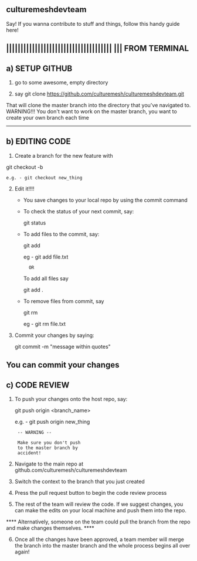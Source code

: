 culturemeshdevteam
---------------------------

Say! If you wanna contribute to stuff and things, follow this handy guide here!

|||||||||||||||||||||||||||||||||||||
||| FROM TERMINAL
---------------------------------

a) SETUP GITHUB
-------------

1) go to some awesome, empty directory

2) say git clone https://github.com/culturemesh/culturemeshdevteam.git

That will clone the master branch into the directory that you've navigated to. WARNING!!! You don't want to work on the master branch, you want to create your own branch each time

-----------------------------------------------------------------------------

b) EDITING CODE
-------------

1) Create a branch for the new feature with

git checkout -b <new branch name>

	e.g. - git checkout new_thing

2) Edit it!!!!

	- You save changes to your local repo by using the commit command
	- To check the status of your next commit, say:
	
		git status
	
	- To add files to the commit, say:

		git add <filename>
		
		eg - git add file.txt
		
			OR
			
		To add all files say
		
		git add .
		
	- To remove files from commit, say
	
		git rm <filename>
		
		eg - git rm file.txt

3) Commit your changes by saying:

	git commit -m "message within quotes"


You can commit your changes
-----------------------------------------------------------------------------

c) CODE REVIEW
------------

1) To push your changes onto the host repo, say:

	git push origin <branch_name>

	e.g. - git push origin new_thing
	
		-- WARNING --
		
		Make sure you don't push 
		to the master branch by
		accident!

2) Navigate to the main repo at github.com/culturemesh/culturemeshdevteam

3) Switch the context to the branch that you just created

4) Press the pull request button to begin the code review process

5) The rest of the team will review the code. If we suggest changes, you can make the edits on your local machine and push them into the repo. 

**** Alternatively, someone on the team could pull the branch from the repo and make changes themselves. ****

6) Once all the changes have been approved, a team member will merge the branch into the master branch and the whole process begins all over again!


